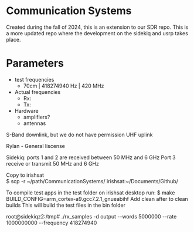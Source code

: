 # Communication Systems
Created during the fall of 2024, this is an extension to our SDR repo. This is a more updated repo where the development on the sidekiq and usrp takes place.


# Parameters
- test frequencies
    - 70cm | 418274940 Hz | 420 MHz
- Actual frequencies
    - Rx:
    - Tx:
- Hardware
    - amplifiers?
    - antennas

S-Band downlink, but we do not have permission
UHF uplink

Rylan - General liscense


Sidekiq: ports 1 and 2 are received between 50 MHz and 6 GHz
        Port 3 receive or transmit 50 MHz and 6 GHz

Copy to irishsat    
    $ scp -r ~/path/CommunicationSystems/ irishsat:~/Documents/Github/

To compile test apps in the test folder on irishsat desktop run:
        $ make BUILD_CONFIG=arm_cortex-a9.gcc7.2.1_gnueabihf
        Add clean after to clean builds
        This will build the test files in the bin folder

root@sidekiqz2:/tmp# ./rx_samples -d output --words 5000000 --rate 1000000000 --frequency 418274940


